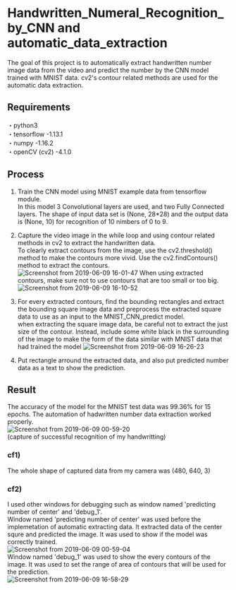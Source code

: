 # Handwritten_Numeral_Recognition_by_CNN and automatic_data_extraction
The goal of this project is to automatically extract handwritten number image data from the video and predict the number by the CNN model trained with MNIST data. cv2's contour related methods are used for the automatic data extraction.

## Requirements
・python3  
・tensorflow
  -1.13.1  
・numpy
  -1.16.2  
・openCV (cv2)
  -4.1.0  

## Process
1. Train the CNN model using MNIST example data from tensorflow module.  
In this model 3 Convolutional layers are used, and two Fully Connected layers.
The shape of input data set is (None, 28*28) and the output data is (None, 10) for recognition of 10 nimbers of 0 to 9.

2. Capture the video image in the while loop and using contour related methods in cv2 to extract the handwritten data.  
To clearly extract contours from the image, use the cv2.threshold() method to make the contours more vivid. Use the cv2.findContours() method to extract the contours.
![Screenshot from 2019-06-09 16-01-47](https://user-images.githubusercontent.com/47442084/59156073-4a8b8900-8ad0-11e9-9e4a-d3e1f2525afa.png)
When using extracted contours, make sure not to use contours that are too small or too big.
![Screenshot from 2019-06-09 16-10-52](https://user-images.githubusercontent.com/47442084/59156129-5297f880-8ad1-11e9-9db7-93ba0f25ddb3.png)


3. For every extracted contours, find the bounding rectangles and extract the bounding square image data and preprocess the extracted square data to use as an input to the MNIST_CNN_predict model.  
when extracting the square image data, be careful not to extract the just size of the contour. Instead, include some white black in the surrounding of the image to make the form of the data similar with MNIST data that had trained the model
![Screenshot from 2019-06-09 16-26-23](https://user-images.githubusercontent.com/47442084/59156285-6a707c00-8ad3-11e9-9b4f-3e632110b94a.png)

4. Put rectangle arround the extracted data, and also put predicted number data as a text to show the prediction.

## Result
 The accuracy of the model for the MNIST test data was 99.36% for 15 epochs.
 The automation of hadwritten number data extraction worked properly.  
 ![Screenshot from 2019-06-09 00-59-20](https://user-images.githubusercontent.com/47442084/59156077-5a0ad200-8ad0-11e9-9394-d07e5fbd61eb.png)  
 (capture of successful recognition of my handwritting)
 
 ### cf1) 
 The whole shape of captured data from my camera was (480, 640, 3)
 
 ### cf2)
 I used other windows for debugging such as window named 'predicting number of center' and 'debug_1'.  
 Window named 'predicting number of center' was used before the implemetation of automatic extracting data. It extracted data of the center squre and predicted the image. It was used to show if the model was correctly trained.  
 ![Screenshot from 2019-06-09 00-59-04](https://user-images.githubusercontent.com/47442084/59156532-fab0c000-8ad7-11e9-858d-1b12676e8bd7.png)  
 Window named 'debug_1' was used to show the every contours of the image. It was used to set the range of area of contours that will be used for the prediction.  
 ![Screenshot from 2019-06-09 16-58-29](https://user-images.githubusercontent.com/47442084/59156544-1916bb80-8ad8-11e9-8cea-ffc06cff0d14.png)

